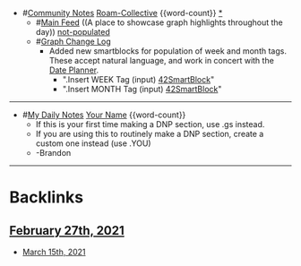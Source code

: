 - #[Community Notes](<Community Notes.md>) [Roam-Collective](<Roam-Collective.md>) {{word-count}} [*]([rc](<rc.md>))
    - #[Main Feed](<Main Feed.md>) ((A place to showcase graph highlights throughout the day)) [not-populated](<not-populated.md>) 
    - #[Graph Change Log](<Graph Change Log.md>) 
        - Added new smartblocks for population of week and month tags. These accept natural language, and work in concert with the [Date Planner](<Date Planner.md>).
            - ".Insert WEEK Tag (input) [42SmartBlock](<42SmartBlock.md>)"
            - ".Insert MONTH Tag (input) [42SmartBlock](<42SmartBlock.md>)"
- ---
- #[My Daily Notes](<My Daily Notes.md>) [Your Name](<Your Name.md>) {{word-count}}
    - If this is your first time making a DNP section, use .gs instead.
    - If you are using this to routinely make a DNP section, create a custom one instead (use .YOU)
    - -Brandon 
- ---

# Backlinks
## [February 27th, 2021](<February 27th, 2021.md>)
- [March 15th, 2021](<March 15th, 2021.md>)

